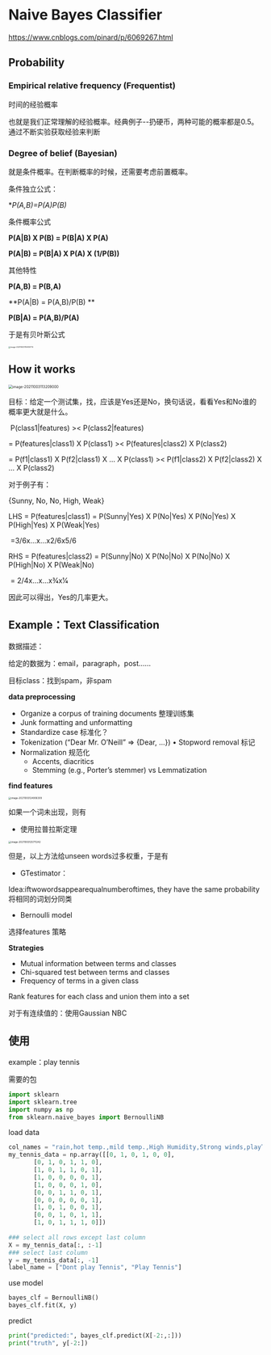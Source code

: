 # Naive  Bayes Classifier

https://www.cnblogs.com/pinard/p/6069267.html 

## Probability

### Empirical relative frequency (Frequentist) 

时间的经验概率

也就是我们正常理解的经验概率。经典例子--扔硬币，两种可能的概率都是0.5。通过不断实验获取经验来判断

### Degree of belief (Bayesian)

就是条件概率。在判断概率的时候，还需要考虑前置概率。

条件独立公式：

**P(A,B)=P(A)*P(B)**

条件概率公式

**P(A|B) X P(B) = P(B|A) X P(A)**

**P(A|B) = P(B|A) X P(A) X (1/P(B))**

其他特性

**P(A,B) = P(B,A)**

**P(A|B) = P(A,B)/P(B) **

**P(B|A) = P(A,B)/P(A)**

于是有贝叶斯公式

<img src="../note picture/BayesFunction.png" alt="image-20211003115930774" style="zoom: 25%;" />

## How it works

<img src="../note picture/ExampleBayes.png" alt="image-20211003113209000" style="zoom:50%;" />

目标：给定一个测试集，找，应该是Yes还是No，换句话说，看看Yes和No谁的概率更大就是什么。

​    P(class1|features) >< P(class2|features)

= P(features|class1) X P(class1) >< P(features|class2) X P(class2)

= P(f1|class1) X P(f2|class1) X ... X P(class1) >< P(f1|class2) X P(f2|class2) X ... X P(class2)

对于例子有：

{Sunny, No, No, High, Weak}

LHS = P(features|class1) = P(Sunny|Yes) X P(No|Yes) X P(No|Yes) X P(High|Yes) X P(Weak|Yes)

​		=3/6x...x...x2/6x5/6

RHS = P(features|class2) = P(Sunny|No) X P(No|No) X P(No|No) X P(High|No) X P(Weak|No)

​		= 2/4x...x...x3⁄4x1⁄4

因此可以得出，Yes的几率更大。

## Example：Text Classification

数据描述：

给定的数据为：email，paragraph，post……

目标class：找到spam，非spam

**data preprocessing**

- Organize a corpus of training documents 整理训练集
- Junk formatting and unformatting 
- Standardize case 标准化？
- Tokenization (“Dear Mr. O’Neill” => {Dear, ...}) • Stopword removal 标记
- Normalization 规范化
  - Accents, diacritics
  - Stemming (e.g., Porter’s stemmer) vs Lemmatization

**find features**

<img src="../note picture/findFeatures.png" alt="image-20211003124906309" style="zoom: 33%;" />

如果一个词未出现，则有

- 使用拉普拉斯定理

<img src="../note picture/laplas.png" alt="image-20211003125711242" style="zoom:33%;" />

但是，以上方法给unseen words过多权重，于是有

- GTestimator：

Idea:iftwowordsappearequalnumberoftimes, they have the same probability 将相同的词划分同类

- Bernoulli model



选择features 策略

**Strategies**

- Mutual information between terms and classes 
- Chi-squared test between terms and classes
- Frequency of terms in a given class

Rank features for each class and union them into a set

对于有连续值的：使用Gaussian NBC



## 使用

example：play tennis

需要的包

```python
import sklearn
import sklearn.tree
import numpy as np
from sklearn.naive_bayes import BernoulliNB
```

load data

```python
col_names = "rain,hot temp.,mild temp.,High Humidity,Strong winds,playTennis"
my_tennis_data = np.array([[0, 1, 0, 1, 0, 0],
       [0, 1, 0, 1, 1, 0],
       [1, 0, 1, 1, 0, 1],
       [1, 0, 0, 0, 0, 1],
       [1, 0, 0, 0, 1, 0],
       [0, 0, 1, 1, 0, 1],
       [0, 0, 0, 0, 0, 1],
       [1, 0, 1, 0, 0, 1],
       [0, 0, 1, 0, 1, 1],
       [1, 0, 1, 1, 1, 0]])
       
### select all rows except last column
X = my_tennis_data[:, :-1] 
### select last column
y = my_tennis_data[:, -1]
label_name = ["Dont play Tennis", "Play Tennis"]
```

use model

```python
bayes_clf = BernoulliNB()
bayes_clf.fit(X, y)
```

predict

```python
print("predicted:", bayes_clf.predict(X[-2:,:]))
print("truth", y[-2:])
```

